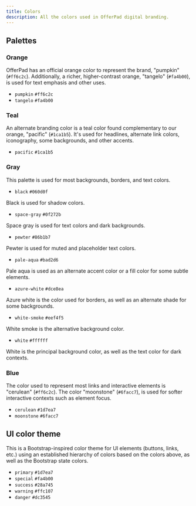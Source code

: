 ```yaml
---
title: Colors
description: All the colors used in OfferPad digital branding.
---
```


## Palettes

### Orange

OfferPad has an official orange color to represent the brand, "pumpkin" (`#ff6c2c`). Additionally, a richer, higher-contrast orange, "tangelo" (`#fa4b00`), is used for text emphasis and other uses.

<ul class="c-swatches">
    <li class="c-swatches__item c-swatches--pumpkin">
        <span class="c-swatches__swatch"></span>
        <code class="c-swatches__label">pumpkin</code>
        <code class="c-swatches__hex">#ff6c2c</code>
    </li>
    <li class="c-swatches__item c-swatches--tangelo">
        <span class="c-swatches__swatch"></span>
        <code class="c-swatches__label">tangelo</code>
        <code class="c-swatches__hex">#fa4b00</code>
    </li>
</ul>

### Teal

An alternate branding color is a teal color found complementary to our orange, "pacific" (`#1ca1b5`). It's used for headlines, alternate link colors, iconography, some backgrounds, and other accents.

<ul class="c-swatches">
    <li class="c-swatches__item c-swatches--pacific">
        <span class="c-swatches__swatch"></span>
        <code class="c-swatches__label">pacific</code>
        <code class="c-swatches__hex">#1ca1b5</code>
    </li>
</ul>

### Gray

This palette is used for most backgrounds, borders, and text colors.

<ul class="c-swatches">
    <li class="c-swatches__item c-swatches--black">
        <span class="c-swatches__swatch"></span>
        <code class="c-swatches__label">black</code>
        <code class="c-swatches__hex">#060d0f</code>
    </li>
</ul>

Black is used for shadow colors.

<ul class="c-swatches">
    <li class="c-swatches__item c-swatches--space-gray">
        <span class="c-swatches__swatch"></span>
        <code class="c-swatches__label">space-gray</code>
        <code class="c-swatches__hex">#0f272b</code>
    </li>
</ul>

Space gray is used for text colors and dark backgrounds.

<ul class="c-swatches">
    <li class="c-swatches__item c-swatches--pewter">
        <span class="c-swatches__swatch"></span>
        <code class="c-swatches__label">pewter</code>
        <code class="c-swatches__hex">#86b1b7</code>
    </li>
</ul>

Pewter is used for muted and placeholder text colors.

<ul class="c-swatches">
    <li class="c-swatches__item c-swatches--pale-aqua">
        <span class="c-swatches__swatch"></span>
        <code class="c-swatches__label">pale-aqua</code>
        <code class="c-swatches__hex">#bad2d6</code>
    </li>
</ul>

Pale aqua is used as an alternate accent color or a fill color for some subtle elements.

<ul class="c-swatches">
    <li class="c-swatches__item c-swatches--azure-white">
        <span class="c-swatches__swatch"></span>
        <code class="c-swatches__label">azure-white</code>
        <code class="c-swatches__hex">#dce8ea</code>
    </li>
</ul>

Azure white is the color used for borders, as well as an alternate shade for some backgrounds.

<ul class="c-swatches">
    <li class="c-swatches__item c-swatches--white-smoke">
        <span class="c-swatches__swatch"></span>
        <code class="c-swatches__label">white-smoke</code>
        <code class="c-swatches__hex">#eef4f5</code>
    </li>
</ul>

White smoke is the alternative background color.

<ul class="c-swatches">
    <li class="c-swatches__item c-swatches--white">
        <span class="c-swatches__swatch"></span>
        <code class="c-swatches__label">white</code>
        <code class="c-swatches__hex">#ffffff</code>
    </li>
</ul>

White is the principal background color, as well as the text color for dark contexts.

### Blue

The color used to represent most links and interactive elements is "cerulean" (`#ff6c2c`). The color "moonstone" (`#6facc7`), is used for softer interactive contexts such as element focus.

<ul class="c-swatches">
    <li class="c-swatches__item c-swatches--cerulean">
        <span class="c-swatches__swatch"></span>
        <code class="c-swatches__label">cerulean</code>
        <code class="c-swatches__hex">#1d7ea7</code>
    </li>
    <li class="c-swatches__item c-swatches--moonstone">
        <span class="c-swatches__swatch"></span>
        <code class="c-swatches__label">moonstone</code>
        <code class="c-swatches__hex">#6facc7</code>
    </li>
</ul>


## UI color theme

This is a Bootstrap-inspired color theme for UI elements (buttons, links, etc.) using an established hierarchy of colors based on the colors above, as well as the Bootstrap state colors.

<ul class="c-swatches">
    <li class="c-swatches__item c-swatches--cerulean">
        <span class="c-swatches__swatch"></span>
        <code class="c-swatches__label">primary</code>
        <code class="c-swatches__hex">#1d7ea7</code>
    </li>
    <li class="c-swatches__item c-swatches--tangelo">
        <span class="c-swatches__swatch"></span>
        <code class="c-swatches__label">special</code>
        <code class="c-swatches__hex">#fa4b00</code>
    </li>
    <li class="c-swatches__item c-swatches--bs-green">
        <span class="c-swatches__swatch"></span>
        <code class="c-swatches__label">success</code>
        <code class="c-swatches__hex">#28a745</code>
    </li>
    <li class="c-swatches__item c-swatches--bs-yellow">
        <span class="c-swatches__swatch"></span>
        <code class="c-swatches__label">warning</code>
        <code class="c-swatches__hex">#ffc107</code>
    </li>
    <li class="c-swatches__item c-swatches--bs-red">
        <span class="c-swatches__swatch"></span>
        <code class="c-swatches__label">danger</code>
        <code class="c-swatches__hex">#dc3545</code>
    </li>
</ul>
